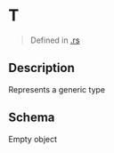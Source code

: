 # T
> Defined in [.rs](../../../interface/src/interface/.rs)

## Description
Represents a generic type

## Schema

Empty object

